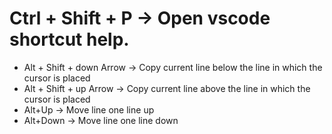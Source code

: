 # Ctrl + Shift + P -> Open vscode shortcut help.

- Alt + Shift + down Arrow -> Copy current line below the line in which the cursor is placed
- Alt + Shift + up Arrow -> Copy current line above the line in which the cursor is placed
- Alt+Up -> Move line one line up
- Alt+Down -> Move line one line down